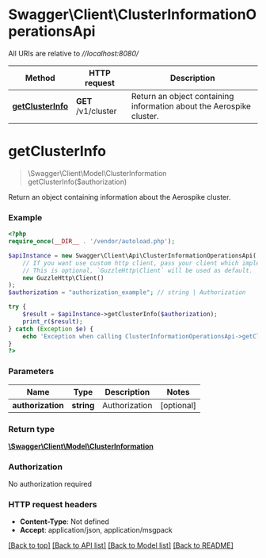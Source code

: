 # Swagger\Client\ClusterInformationOperationsApi

All URIs are relative to *//localhost:8080/*

Method | HTTP request | Description
------------- | ------------- | -------------
[**getClusterInfo**](ClusterInformationOperationsApi.md#getclusterinfo) | **GET** /v1/cluster | Return an object containing information about the Aerospike cluster.

# **getClusterInfo**
> \Swagger\Client\Model\ClusterInformation getClusterInfo($authorization)

Return an object containing information about the Aerospike cluster.

### Example
```php
<?php
require_once(__DIR__ . '/vendor/autoload.php');

$apiInstance = new Swagger\Client\Api\ClusterInformationOperationsApi(
    // If you want use custom http client, pass your client which implements `GuzzleHttp\ClientInterface`.
    // This is optional, `GuzzleHttp\Client` will be used as default.
    new GuzzleHttp\Client()
);
$authorization = "authorization_example"; // string | Authorization

try {
    $result = $apiInstance->getClusterInfo($authorization);
    print_r($result);
} catch (Exception $e) {
    echo 'Exception when calling ClusterInformationOperationsApi->getClusterInfo: ', $e->getMessage(), PHP_EOL;
}
?>
```

### Parameters

Name | Type | Description  | Notes
------------- | ------------- | ------------- | -------------
 **authorization** | **string**| Authorization | [optional]

### Return type

[**\Swagger\Client\Model\ClusterInformation**](../Model/ClusterInformation.md)

### Authorization

No authorization required

### HTTP request headers

 - **Content-Type**: Not defined
 - **Accept**: application/json, application/msgpack

[[Back to top]](#) [[Back to API list]](../../README.md#documentation-for-api-endpoints) [[Back to Model list]](../../README.md#documentation-for-models) [[Back to README]](../../README.md)

